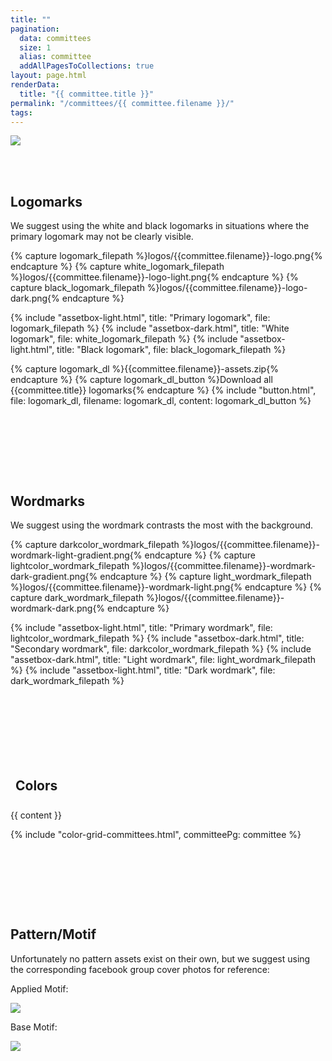 ```yaml
---
title: ""
pagination:
  data: committees
  size: 1
  alias: committee
  addAllPagesToCollections: true
layout: page.html
renderData:
  title: "{{ committee.title }}"
permalink: "/committees/{{ committee.filename }}/"
tags:
---
```


<div>  
  <img class="image-full-width" src="{{ site.baseurl }}/assets/logos/{{ committee.filename }}-motif-applied.png">

  <div style="padding-bottom: 3rem; padding-top: 3rem;">
  <h2>Logomarks</h2>
  <p>We suggest using the white and black logomarks in situations where the primary logomark may not be clearly visible.</p>
  {% capture logomark_filepath %}logos/{{committee.filename}}-logo.png{% endcapture %}
  {% capture white_logomark_filepath %}logos/{{committee.filename}}-logo-light.png{% endcapture %}
  {% capture black_logomark_filepath %}logos/{{committee.filename}}-logo-dark.png{% endcapture %}

{% include "assetbox-light.html", title: "Primary logomark", file: logomark_filepath %}
{% include "assetbox-dark.html", title: "White logomark", file: white_logomark_filepath %}
{% include "assetbox-light.html", title: "Black logomark", file: black_logomark_filepath %}

{% capture logomark_dl %}{{committee.filename}}-assets.zip{% endcapture %}
{% capture logomark_dl_button %}Download all {{committee.title}} logomarks{% endcapture %}
{% include "button.html", file: logomark_dl, filename: logomark_dl, content: logomark_dl_button %}

</div>

<div style="padding-bottom: 3rem; padding-top: 3rem;">
  <h2>Wordmarks</h2>
  <p>We suggest using the wordmark contrasts the most with the background.</p>
  {% capture darkcolor_wordmark_filepath %}logos/{{committee.filename}}-wordmark-light-gradient.png{% endcapture %} 
  {% capture lightcolor_wordmark_filepath %}logos/{{committee.filename}}-wordmark-dark-gradient.png{% endcapture %}
  {% capture light_wordmark_filepath %}logos/{{committee.filename}}-wordmark-light.png{% endcapture %}
  {% capture dark_wordmark_filepath %}logos/{{committee.filename}}-wordmark-dark.png{% endcapture %}
  
  {% include "assetbox-light.html", title: "Primary wordmark", file: lightcolor_wordmark_filepath %}
  {% include "assetbox-dark.html", title: "Secondary wordmark", file: darkcolor_wordmark_filepath %}
  {% include "assetbox-dark.html", title: "Light wordmark", file: light_wordmark_filepath %}
  {% include "assetbox-light.html", title: "Dark wordmark", file: dark_wordmark_filepath %}

</div>

<div style="padding-bottom: 3rem; padding-top: 3rem;">
  <h2 style="padding: 0.5rem;">Colors</h2>
  {{ content }}

{% include "color-grid-committees.html", committeePg: committee %}

</div>

<div style="padding-bottom: 3rem; padding-top: 3rem;">
  <h2>Pattern/Motif</h2>
  <p>Unfortunately no pattern assets exist on their own, but we suggest using the corresponding facebook group cover photos for reference:</p>
  <p>Applied Motif:<p>
  <img class="image-full-width" id="bottom-img" src="{{ site.baseurl }}/assets/logos/{{ committee.filename }}-motif-applied.png">
  <p>Base Motif:<p>
  <img class="image-full-width" id="bottom-img" src="{{ site.baseurl }}/assets/logos/{{ committee.filename }}-motif-base.png">
</div>

</div>
